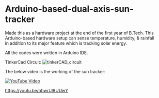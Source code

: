 # Arduino-based-dual-axis-sun-tracker
Made this as a hardware project at the end of the first year of B.Tech. This Arduino-based hardware setup can sense temperature, humidity, &amp; rainfall in addition to its major feature which is tracking solar energy.

All the codes were written in Arduino IDE.

TinkerCad Circuit:
![tinkerCAD_circuit](https://github.com/SaiSatwikReddy07/Arduino-based-dual-axis-sun-tracker/assets/109800395/33b74bba-4c40-410a-92c5-843d3d58a42e)

The below video is the working of the sun tracker:


[![YouTube Video](http://img.youtube.com/vi/nhwrUl8UUwY/0.jpg)](https://www.youtube.com/watch?v=nhwrUl8UUwY)


https://youtu.be/nhwrUl8UUwY
